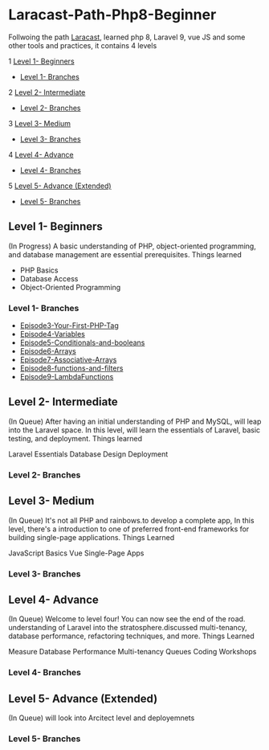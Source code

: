 # Laracast-Path-Php8-Beginner
Follwoing the  path [Laracast](https://laracasts.com/path), learned php 8, Laravel 9, vue JS and some other tools and practices, it contains 4 levels

1 [Level 1- Beginners](#level-1--beginners)
 - [Level 1- Branches](#level-1--branches)

2 [Level 2- Intermediate](#level-2--intermediate)
 - [Level 2- Branches](#level-2--branches)

3 [Level 3- Medium](#level-3--medium)
 - [Level 3- Branches](#level-3--branches)

4 [Level 4- Advance](#level-4--advance)
 - [Level 4- Branches](#level-4--branches)

5 [Level 5- Advance (Extended)](#level-5--advance-extended)
 - [Level 5- Branches](#level-5--branches)

## Level 1- Beginners
(In Progress)
A basic understanding of PHP, object-oriented programming, and database management are essential prerequisites.
Things learned

- PHP Basics
- Database Access
- Object-Oriented Programming

### Level 1- Branches
 - [Episode3-Your-First-PHP-Tag](https://github.com/jd00738/Laracast-Path-Php8-Beginner/tree/Episode3-Your-First-PHP-Tag)
 - [Episode4-Variables](https://github.com/jd00738/Laracast-Path-Php8-Beginner/tree/Episode4-Variables)
 - [Episode5-Conditionals-and-booleans](https://github.com/jd00738/Laracast-Path-Php8-Beginner/tree/Episode5-Conditionals-and-booleans)
 - [Episode6-Arrays](https://github.com/jd00738/Laracast-Path-Php8-Beginner/tree/Episode6-Arrays)
 - [Episode7-Associative-Arrays](https://github.com/jd00738/Laracast-Path-Php8-Beginner/tree/Episode7-Associative-Arrays)
 - [Episode8-functions-and-filters](https://github.com/jd00738/Laracast-Path-Php8-Beginner/tree/Episode8-functions-and-filters)
 - [Episode9-LambdaFunctions](https://github.com/jd00738/Laracast-Path-Php8-Beginner/tree/Episode9-LambdaFunctions)
## Level 2- Intermediate
(In Queue)
After having an initial understanding of PHP and MySQL, will leap into the Laravel space. In this level, will learn the essentials of Laravel, basic testing, and deployment.
Things learned

Laravel Essentials
Database Design
Deployment

### Level 2- Branches

## Level 3- Medium
(In Queue)
It's not all PHP and rainbows.to develop a complete app, In this level, there's a introduction to one of preferred front-end frameworks for building single-page applications.
Things Learned

JavaScript Basics
Vue
Single-Page Apps

### Level 3- Branches

## Level 4- Advance
(In Queue)
Welcome to level four! You can now see the end of the road.  understanding of Laravel into the stratosphere.discussed multi-tenancy, database performance, refactoring techniques, and more.
Things Learned

Measure Database Performance
Multi-tenancy
Queues
Coding Workshops

### Level 4- Branches

## Level 5- Advance (Extended)
(In Queue)
will look into Arcitect level and deployemnets
### Level 5- Branches
